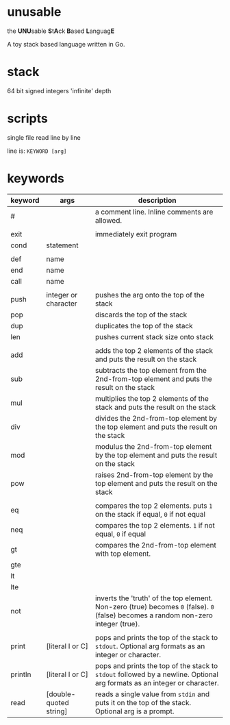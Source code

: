 # unusable
the **UNU**sable **S**t**A**ck **B**ased **L**anguag**E**

A toy stack based language written in Go.

# stack
64 bit signed integers
'infinite' depth

# scripts
single file
read line by line

line is:
`KEYWORD [arg]`

# keywords

| keyword | args | description |
| --- | --- | --- |
| # | | a comment line. Inline comments are allowed. |
| | | |
| exit | | immediately exit program |
| cond | statement | |
|  | | |
| def | name | |
| end | name | |
| call | name | |
| | | |
| push | integer or character | pushes the arg onto the top of the stack |
| pop | | discards the top of the stack |
| dup | | duplicates the top of the stack |
| len | | pushes current stack size onto stack |
| | | |
| add | | adds the top 2 elements of the stack and puts the result on the stack |
| sub | | subtracts the top element from the 2nd-from-top element and puts the result on the stack |
| mul | | multiplies the top 2 elements of the stack and puts the result on the stack |
| div | | divides the 2nd-from-top element by the top element and puts the result on the stack |
| mod | | modulus the 2nd-from-top element by the top element and puts the result on the stack |
| pow | | raises 2nd-from-top element by the top element and puts the result on the stack |
| | | |
| eq | | compares the top 2 elements. puts `1` on the stack if equal, `0` if not equal |
| neq | | compares the top 2 elements. `1` if not equal, `0` if equal |
| gt | | compares the 2nd-from-top element with top element.|
| gte | | |
| lt | | |
| lte | | |
| not | | inverts the 'truth' of the top element. Non-zero (true) becomes `0` (false). `0` (false) becomes a random non-zero integer (true). |
| | | |
| print | [literal I or C] | pops and prints the top of the stack to `stdout`. Optional arg formats as an integer or character. |
| println | [literal I or C] | pops and prints the top of the stack to `stdout` followed by a newline. Optional arg formats as an integer or character. |
| read | [double-quoted string] | reads a single value from `stdin` and puts it on the top of the stack. Optional arg is a prompt. |
